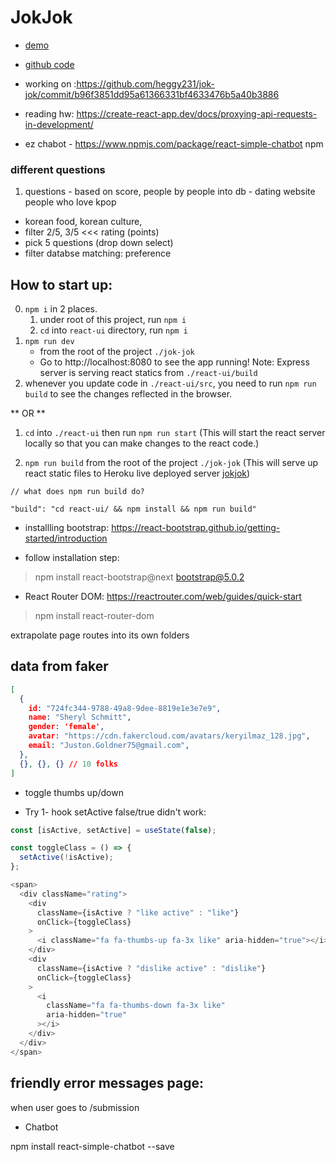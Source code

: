 # JokJok

- [demo](https://jok-jok.herokuapp.com/)
- [github code](https://github.com/heggy231/jok-jok)

- working on :https://github.com/heggy231/jok-jok/commit/b96f3851dd95a61366331bf4633476b5a40b3886

- reading hw: https://create-react-app.dev/docs/proxying-api-requests-in-development/

- ez chabot - https://www.npmjs.com/package/react-simple-chatbot  npm

### different questions
1. questions - based on score, people by 
people into db - 
dating website people who love kpop 
  - korean food, korean culture, 
  - filter 2/5, 3/5 <<< rating  (points)
  - pick 5 questions (drop down select)
  - filter databse matching: preference 


## How to start up:
0. `npm i` in 2 places.  
    1. under root of this project, run `npm i`
    2. `cd` into `react-ui` directory, run `npm i`
1. `npm run dev` 
   * from the root of the project `./jok-jok`
   * Go to http://localhost:8080 to see the app running!
     Note: Express server is serving react statics from `./react-ui/build`
2. whenever you update code in `./react-ui/src`, you need to run `npm run build` to see the changes reflected in the browser.

** OR **

1. `cd` into `./react-ui` then run `npm run start`  (This will start the react server locally so that you can make changes to the react code.)

2. `npm run build` from the root of the project `./jok-jok`  (This will serve up react static files to Heroku live deployed server [jokjok](https://jok-jok.herokuapp.com/))

```shell script
// what does npm run build do?

"build": "cd react-ui/ && npm install && npm run build"
```

* installling bootstrap:
https://react-bootstrap.github.io/getting-started/introduction

- follow installation step:
> npm install react-bootstrap@next bootstrap@5.0.2

* React Router DOM:
https://reactrouter.com/web/guides/quick-start

> npm install react-router-dom

extrapolate page routes into its own folders

## data from faker

```json
[
  {
    id: "724fc344-9788-49a8-9dee-8819e1e3e7e9",
    name: "Sheryl Schmitt",
    gender: 'female',
    avatar: "https://cdn.fakercloud.com/avatars/keryilmaz_128.jpg",
    email: "Juston.Goldner75@gmail.com",
  },
  {}, {}, {} // 10 folks
]

```
- toggle thumbs up/down

* Try 1- hook setActive false/true didn't work:
```js
const [isActive, setActive] = useState(false);

const toggleClass = () => {
  setActive(!isActive);
};

<span>
  <div className="rating">
    <div
      className={isActive ? "like active" : "like"}
      onClick={toggleClass}
    >
      <i className="fa fa-thumbs-up fa-3x like" aria-hidden="true"></i>
    </div>
    <div 
      className={isActive ? "dislike active" : "dislike"}
      onClick={toggleClass}
    >
      <i
        className="fa fa-thumbs-down fa-3x like"
        aria-hidden="true"
      ></i>
    </div>
  </div>
</span>
```

## friendly error messages page:
when user goes to /submission

- Chatbot

npm install react-simple-chatbot --save